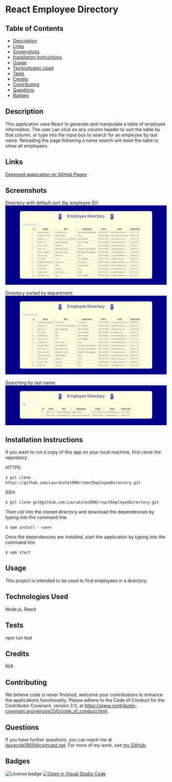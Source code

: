 # React Employee Directory

## Table of Contents

* [Description](#description)
* [Links](#links)
* [Screenshots](#screenshots)
* [Installation Instructions](#installation-instructions)
* [Usage](#usage)
* [Technologies Used](#technologies-used)
* [Tests](#tests)
* [Credits](#credits)
* [Contributing](#contributing)
* [Questions](#questions)
* [Badges](#badges)

## Description

This application uses React to generate and manipulate a table of employee information. The user can click on any column header to sort the table by that column, or type into the input box to search for an employee by last name. Reloading the page following a name search will reset the table to show all employees.

## Links

[Deployed application on GitHub Pages](https://lauracole1900.github.io/reactEmployeeDirectory/)

## Screenshots

Directory with default sort (by employee ID):
![Default sort screencap:](src/assets/default-sort-screencap.png)

Directory sorted by department:
![Department sort screencap](src/assets/department-sort-screencap.png)

Searching by last name:
![Search results on last name](src/assets/search-by-last-name.png)

## Installation Instructions

If you want to run a copy of this app on your local machine, first clone the repository:

HTTPS:
```
$ git clone https://github.com/LauraCole1900/reactEmployeeDirectory.git
```

SSH:
```
$ git clone git@github.com:LauraCole1900/reactEmployeeDirectory.git
```

Then cd/ into the cloned directory and download the dependencies by typing into the command line
```
$ npm install --save
```

Once the dependencies are installed, start the application by typing into the command line
```
$ npm start
```

## Usage

This project is intended to be used to find employees in a directory.

## Technologies Used

Node.js, React

## Tests

npm run test

## Credits

N/A

## Contributing

We believe code is never finished, welcome your contributions to enhance the applications functionality. Please adhere to the Code of Conduct for the Contributor Covenant, version 2.0, at https://www.contributor-covenant.org/version/2/0/code_of_conduct.html.

## Questions

If you have further questions, you can reach me at lauracole1900@comcast.net. For more of my work, see [my GitHub](https://github.com/LauraCole1900).

## Badges

![License badge](https://img.shields.io/badge/license-MIT-00008b) [![Open in Visual Studio Code](https://open.vscode.dev/badges/open-in-vscode.svg)](https://open.vscode.dev/LauraCole1900/reactEmployeeDirectory)